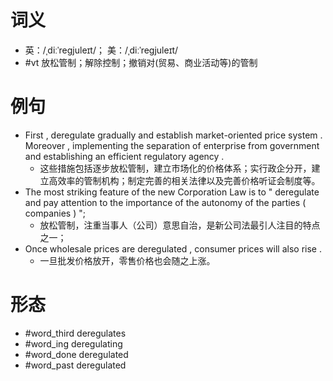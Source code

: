 # 词义
- 英：/ˌdiːˈreɡjuleɪt/； 美：/ˌdiːˈreɡjuleɪt/
- #vt 放松管制；解除控制；撤销对(贸易、商业活动等)的管制
# 例句
- First , deregulate gradually and establish market-oriented price system . Moreover , implementing the separation of enterprise from government and establishing an efficient regulatory agency .
	- 这些措施包括逐步放松管制，建立市场化的价格体系；实行政企分开，建立高效率的管制机构；制定完善的相关法律以及完善价格听证会制度等。
- The most striking feature of the new Corporation Law is to " deregulate and pay attention to the importance of the autonomy of the parties ( companies ) ";
	- 放松管制，注重当事人（公司）意思自治，是新公司法最引人注目的特点之一；
- Once wholesale prices are deregulated , consumer prices will also rise .
	- 一旦批发价格放开，零售价格也会随之上涨。
# 形态
- #word_third deregulates
- #word_ing deregulating
- #word_done deregulated
- #word_past deregulated
